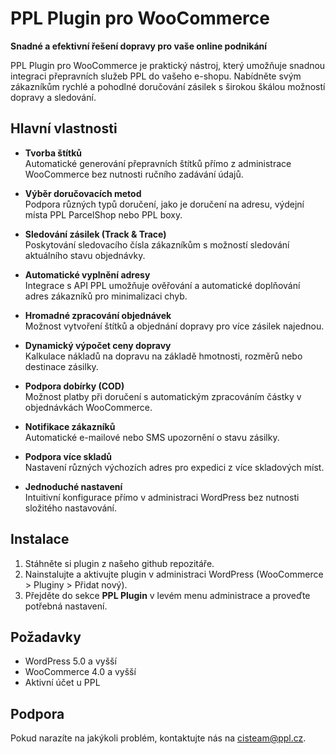 # PPL Plugin pro WooCommerce

**Snadné a efektivní řešení dopravy pro vaše online podnikání**

PPL Plugin pro WooCommerce je praktický nástroj, který umožňuje snadnou integraci přepravních služeb PPL do vašeho e-shopu. Nabídněte svým zákazníkům rychlé a pohodlné doručování zásilek s širokou škálou možností dopravy a sledování.

## Hlavní vlastnosti

- **Tvorba štítků**  
  Automatické generování přepravních štítků přímo z administrace WooCommerce bez nutnosti ručního zadávání údajů.

- **Výběr doručovacích metod**  
  Podpora různých typů doručení, jako je doručení na adresu, výdejní místa PPL ParcelShop nebo PPL boxy.

- **Sledování zásilek (Track & Trace)**  
  Poskytování sledovacího čísla zákazníkům s možností sledování aktuálního stavu objednávky.

- **Automatické vyplnění adresy**  
  Integrace s API PPL umožňuje ověřování a automatické doplňování adres zákazníků pro minimalizaci chyb.

- **Hromadné zpracování objednávek**  
  Možnost vytvoření štítků a objednání dopravy pro více zásilek najednou.

- **Dynamický výpočet ceny dopravy**  
  Kalkulace nákladů na dopravu na základě hmotnosti, rozměrů nebo destinace zásilky.

- **Podpora dobírky (COD)**  
  Možnost platby při doručení s automatickým zpracováním částky v objednávkách WooCommerce.

- **Notifikace zákazníků**  
  Automatické e-mailové nebo SMS upozornění o stavu zásilky.

- **Podpora více skladů**  
  Nastavení různých výchozích adres pro expedici z více skladových míst.

- **Jednoduché nastavení**  
  Intuitivní konfigurace přímo v administraci WordPress bez nutnosti složitého nastavování.

## Instalace

1. Stáhněte si plugin z našeho github repozitáře.
2. Nainstalujte a aktivujte plugin v administraci WordPress (WooCommerce > Pluginy > Přidat nový).
3. Přejděte do sekce **PPL Plugin** v levém menu administrace a proveďte potřebná nastavení.

## Požadavky

- WordPress 5.0 a vyšší
- WooCommerce 4.0 a vyšší
- Aktivní účet u PPL

## Podpora

Pokud narazíte na jakýkoli problém, kontaktujte nás na [cisteam@ppl.cz](mailto:cisteam@ppl.cz).
